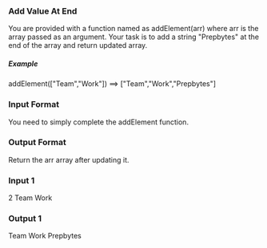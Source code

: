 ### Add Value At End

You are provided with a function named as addElement(arr) where arr is the array passed as an argument.
Your task is to add a string "Prepbytes" at the end of the array and return updated array.

##### Example
addElement(["Team","Work"]) ==> ["Team","Work","Prepbytes"]

### Input Format

You need to simply complete the addElement function.

### Output Format
Return the arr array after updating it.

### Input 1
2
Team Work

### Output 1
Team Work Prepbytes


